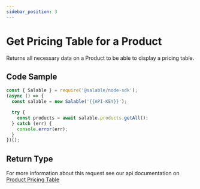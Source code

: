 ```yaml
---
sidebar_position: 3
---
```


# Get Pricing Table for a Product

Returns all necessary data on a Product to be able to display a pricing table.

## Code Sample

```typescript
const { Salable } = require('@salable/node-sdk');
(async () => {
  const salable = new Salable('{{API-KEY}}');

  try {
    const products = await salable.products.getAll();
  } catch (err) {
    console.error(err);
  }
})();
```

## Return Type

For more information about this request see our api documentation on [Product Pricing Table](https://docs.salable.app/api#tag/Products/operation/getProductPricingTable)
